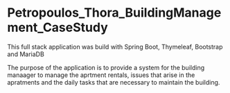 # Petropoulos_Thora_BuildingManagement_CaseStudy

This full stack application was build with Spring Boot, Thymeleaf, Bootstrap and MariaDB

The purpose of the application is to provide a system for the building manaager to manage the aprtment rentals, issues that arise
in the apratments and the daily tasks that are necessary to maintain the building.
